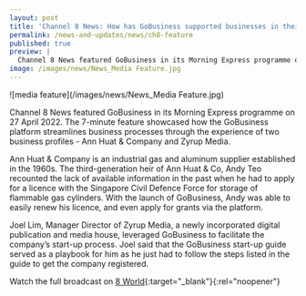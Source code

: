 ```yaml
---
layout: post
title: 'Channel 8 News: How has GoBusiness supported businesses in their transformation?'
permalink: /news-and-updates/news/ch8-feature
published: true
preview: |
  Channel 8 News featured GoBusiness in its Morning Express programme on 27 April 2022. The 7-minute feature showcased how the GoBusiness platform streamlines business processes through the experience of two business profiles - Ann Huat & Company and Zyrup Media.
image: /images/news/News_Media Feature.jpg
---
```


<!-- TODO: Check with YX on the actual "preview" property. Might need to remove for this particular tag -->
![media feature](/images/news/News_Media Feature.jpg)

Channel 8 News featured GoBusiness in its Morning Express programme on 27 April 2022. The 7-minute feature showcased how the GoBusiness platform streamlines business processes through the experience of two business profiles - Ann Huat & Company and Zyrup Media.

Ann Huat & Company is an industrial gas and aluminum supplier established in the 1960s. The third-generation heir of Ann Huat & Co, Andy Teo recounted the lack of available information in the past when he had to apply for a licence with the Singapore Civil Defence Force for storage of flammable gas cylinders. With the launch of GoBusiness, Andy was able to easily renew his licence, and even apply for grants via the platform.

Joel Lim, Manager Director of Zyrup Media, a newly incorporated digital publication and media house, leveraged GoBusiness to facilitate the company’s start-up process. Joel said that the GoBusiness start-up guide served as a playbook for him as he just had to follow the steps listed in the guide to get the company registered.  

Watch the full broadcast on [8 World](https://www.8world.com/stories/morning-express/spotlight-govtech-gobusiness-1793171){:target="\_blank"}{:rel="noopener"}


<script src="/jquery/jquery.min.js"></script>
<script src="/jquery/bp-menu-new-tab.js"></script>
